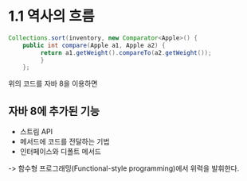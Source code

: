 # 1.1 역사의 흐름

```java
Collections.sort(inventory, new Comparator<Apple>() {
    public int compare(Apple a1, Apple a2) {
         return a1.getWeight().compareTo(a2.getWeight());
         }
    };
```

위의 코드를 자바 8을 이용하면&#x20;

## 자바 8에 추가된 기능

* 스트림 API
* 메서드에 코드를 전달하는 기법
* 인터페이스와 디폴트 메서드

\-> 함수형 프로그래밍(Functional-style programming)에서 위력을 발휘한다.



